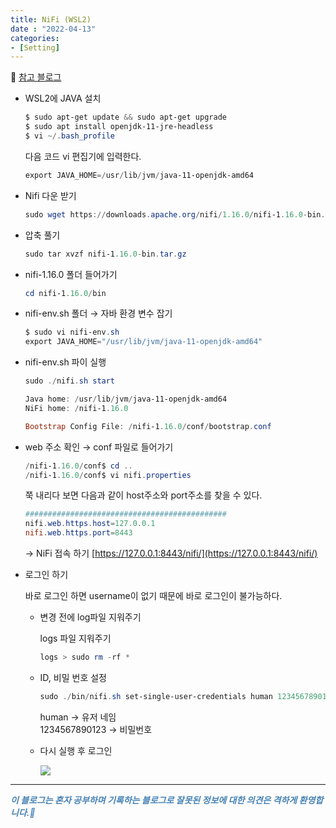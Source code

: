```yaml
---
title: NiFi (WSL2)
date : "2022-04-13"
categories:
- [Setting]
---
```



📎 [참고 블로그](https://dschloe.github.io/settings/apache_nifi_wsl2/)  

  

- WSL2에 JAVA 설치
    
    ```powershell
    $ sudo apt-get update && sudo apt-get upgrade
    $ sudo apt install openjdk-11-jre-headless
    $ vi ~/.bash_profile
    ```
    
    다음 코드 vi 편집기에 입력한다.
    
    ```powershell
    export JAVA_HOME=/usr/lib/jvm/java-11-openjdk-amd64
    ```
    

  

- Nifi 다운 받기

    ```powershell
    sudo wget https://downloads.apache.org/nifi/1.16.0/nifi-1.16.0-bin.tar.gz
    ```

  

- 압축 풀기

    ```powershell
    sudo tar xvzf nifi-1.16.0-bin.tar.gz
    ```

  

- nifi-1.16.0 폴더 들어가기

    ```powershell
    cd nifi-1.16.0/bin
    ```

  

- nifi-env.sh 폴더 → 자바 환경 변수 잡기

    ```powershell
    $ sudo vi nifi-env.sh
    export JAVA_HOME="/usr/lib/jvm/java-11-openjdk-amd64"
    ```

- nifi-env.sh 파이 실행

    ```powershell
    sudo ./nifi.sh start
    
    Java home: /usr/lib/jvm/java-11-openjdk-amd64
    NiFi home: /nifi-1.16.0
    
    Bootstrap Config File: /nifi-1.16.0/conf/bootstrap.conf
    ```

  

- web 주소 확인 → conf 파일로 들어가기
    
    ```powershell
    /nifi-1.16.0/conf$ cd .. 
    /nifi-1.16.0/conf$ vi nifi.properties
    ```
    
    쭉 내리다 보면 다음과 같이 host주소와 port주소를 찾을 수 있다.
    
    ```powershell
    #############################################
    nifi.web.https.host=127.0.0.1
    nifi.web.https.port=8443
    ```
    
    → NiFi 접속 하기 [https://127.0.0.1:8443/nifi/](https://127.0.0.1:8443/nifi/)  
    
- 로그인 하기
    
    바로 로그인 하면 username이 없기 때문에 바로 로그인이 불가능하다.  
    
    - 변경 전에 log파일 지워주기
        
        logs 파일 지워주기
        
        ```powershell
        logs > sudo rm -rf *
        ```
        
    - ID, 비밀 번호 설정
        
        ```powershell
        sudo ./bin/nifi.sh set-single-user-credentials human 1234567890123
        ```
        
        human → 유저 네임  
        1234567890123 → 비밀번호  
        
    - 다시 실행 후 로그인
        
        ![](/images/nifi/Untitled.png)
        
    
      
---
**_<span style="color:#4682B4;"> 이 블로그는 혼자 공부하며 기록하는 블로그로 잘못된 정보에 대한 의견은 격하게 환영합니다.🤩 </span>_**